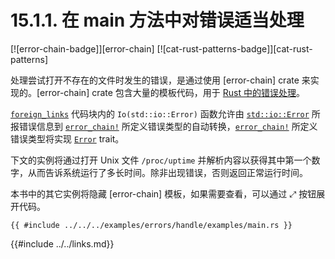 # 15.1.1. 在 main 方法中对错误适当处理

[![error-chain-badge]][error-chain] [![cat-rust-patterns-badge]][cat-rust-patterns]

处理尝试打开不存在的文件时发生的错误，是通过使用 [error-chain] crate 来实现的。[error-chain] crate 包含大量的模板代码，用于 [Rust 中的错误处理]。

[`foreign_links`] 代码块内的 `Io(std::io::Error)` 函数允许由 [`std::io::Error`] 所报错误信息到 [`error_chain!`] 所定义错误类型的自动转换，[`error_chain!`] 所定义错误类型将实现 [`Error`] trait。

下文的实例将通过打开 Unix 文件 `/proc/uptime` 并解析内容以获得其中第一个数字，从而告诉系统运行了多长时间。除非出现错误，否则返回正常运行时间。

本书中的其它实例将隐藏 [error-chain] 模板，如果需要查看，可以通过 ⤢ 按钮展开代码。

```rust,edition2018
{{ #include ../../../examples/errors/handle/examples/main.rs }}
```

[`error_chain!`]: https://docs.rs/error-chain/*/error_chain/macro.error_chain.html
[`Error`]: https://doc.rust-lang.org/std/error/trait.Error.html
[`foreign_links`]: https://docs.rs/error-chain/*/error_chain/#foreign-links
[`std::io::Error`]: https://doc.rust-lang.org/std/io/struct.Error.html
[Rust 中的错误处理]: https://rust-lang.budshome.com/ch09-00-error-handling.html

{{#include ../../links.md}}
